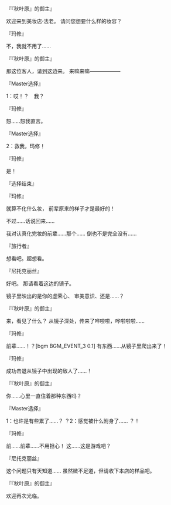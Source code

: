 『『秋叶原』的御主』

欢迎来到美妆店·法老。
请问您想要什么样的妆容？

『玛修』

不，我就不用了……

『『秋叶原』的御主』

那这位客人，请到这边来。
来嘛来嘛——————

『Master选择』

1：哎！？　我？

『玛修』

恕……恕我直言。

『Master选择』

2：救我，玛修！

『玛修』

是！

『选择结束』

『玛修』

就算不化什么妆，
前辈原来的样子才是最好的！

不过……话说回来……

我对认真化完妆的前辈……那个……
倒也不是完全没有……

『旅行者』

想看吧。超想看。

『尼托克丽丝』

好吧。
那请看着这边的镜子。

镜子里映出的是你的虚荣心、
审美意识、还是……？

『『秋叶原』的御主』

来，看见了什么？
从镜子深处，传来了哗啦啦，哗啦啦啦……

『玛修』

前辈……！？[bgm BGM_EVENT_3 0.1]
有东西……从镜子里爬出来了！

『玛修』

成功击退从镜子中出现的敌人了……！

『『秋叶原』的御主』

你……心里一直住着那种东西吗？

『Master选择』

1：也许是有些累了……？
？2：感觉被什么附身了……
？！

『玛修』

前……前辈……不用担心！
这……这是游戏吧？

『尼托克丽丝』

这个问题只有天知道……
虽然微不足道，但请收下本店的样品吧。

『『秋叶原』的御主』

欢迎再次光临。

